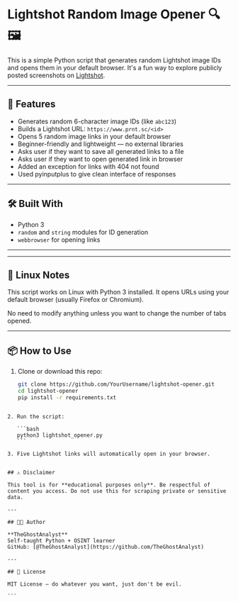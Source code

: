 


# Lightshot Random Image Opener 🔍🖼️

This is a simple Python script that generates random Lightshot image IDs and opens them in your default browser. It's a fun way to explore publicly posted screenshots on [Lightshot](https://www.prnt.sc).

---

## 🚀 Features

- Generates random 6-character image IDs (like `abc123`)
- Builds a Lightshot URL: `https://www.prnt.sc/<id>`
- Opens 5 random image links in your default browser
- Beginner-friendly and lightweight — no external libraries
- Asks user if they want to save all generated links to a file
- Asks user if they want to open generated link in browser 
- Added an exception for links with 404 not found 
- Used pyinputplus to give clean interface of responses 

---

## 🛠️ Built With

- Python 3
- `random` and `string` modules for ID generation
- `webbrowser` for opening links

---


---

## 🐧 Linux Notes

This script works on Linux with Python 3 installed. It opens URLs using your default browser (usually Firefox or Chromium).

No need to modify anything unless you want to change the number of tabs opened.

---

## 📦 How to Use

1. Clone or download this repo:
   ```bash
   git clone https://github.com/YourUsername/lightshot-opener.git
   cd lightshot-opener
   pip install -r requirements.txt
````

2. Run the script:

   ```bash
   python3 lightshot_opener.py
   ```

3. Five Lightshot links will automatically open in your browser.


## ⚠️ Disclaimer

This tool is for **educational purposes only**. Be respectful of content you access. Do not use this for scraping private or sensitive data.

---

## 🧑‍💻 Author

**TheGhostAnalyst**
Self-taught Python + OSINT learner
GitHub: [@TheGhostAnalyst](https://github.com/TheGhostAnalyst)

---

## 📃 License

MIT License – do whatever you want, just don't be evil.

```
